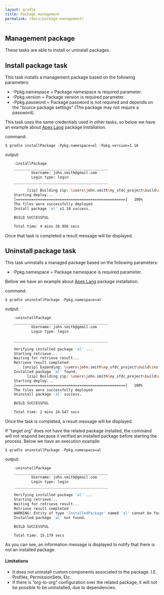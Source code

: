 ```yaml
---
layout: gradle
title: Package management
permalink: /docs/package-management/
---
```

## Management package

These tasks are able to install or uninstall packages.

## Install package task

This task installs a management package based on the following parameters:

* -Ppkg.namespace = Package namespace is required parameter.
* -Ppkg.version = Package version is required parameter.
* -Ppkg.password = Package password is not required and depends on the “source package settings” (The package may not require a password).

This task uses the same credentials used in other tasks, so below we have an example about [Apex Lang](https://code.google.com/p/apex-lang/) package installation.

command:

	$ gradle installPackage -Ppkg.namespace=al -Ppkg.version=1.18

output:

```bash
    :installPackage
    ___________________________________________
            Username: john.smith@gmail.com
            Login type: login
    ___________________________________________

          [zip] Building zip: \users\john.smith\my_sfdc_project\build\deploy.zip
    Starting deploy...
    [==================================================]   100%
    The files were successfully deployed
    Install package 'al' v1.18 success.

    BUILD SUCCESSFUL

    Total time: 4 mins 28.956 secs
```

Once that task is completed a result message will be displayed.

##  Uninstall package task

This task uninstalls a managed package based on the following parameters:

* -Ppkg.namespace = Package namespace is required parameter.

Bellow we have an example about [Apex Lang](https://code.google.com/p/apex-lang/) package installation.

command:

	$ gradle uninstallPackage -Ppkg.namespace=al

output:

```bash
    :uninstallPackage
    ___________________________________________
            Username: john.smith@gmail.com
            Login type: login

    ___________________________________________

    Verifying installed package 'al' ...
    Starting retrieve...
    Waiting for retrieve result...
    Retrieve result completed
        [unzip] Expanding: \users\john.smith\my_sfdc_project\build\installedpkgsresult\installedPkgs.zip into \users\john.smith\my_sfdc_project\build\installedpkgsresult
    Installed package 'al' found.
          [zip] Building zip: \users\john.smith\my_sfdc_project\build\deploy.zip
    Starting deploy...
    [==================================================]   100%
    The files were successfully deployed
    Uninstall package 'al' success.

    BUILD SUCCESSFUL

    Total time: 2 mins 24.547 secs

```
Once the task is completed, a result message will be displayed.

If “target org” does not have the related package installed, the command will not respond because it verified an installed package before starting the process. Below we have an execution example:

	$ gradle uninstallPackage -Ppkg.namespace=al

output:

```bash
    :uninstallPackage
    ___________________________________________
            Username: john.smith@gmail.com
            Login type: login
    ___________________________________________

    Verifying installed package 'al' ...
    Starting retrieve...
    Waiting for retrieve result...
    Retrieve result completed
    WARNING: Entity of type 'InstalledPackage' named 'al' cannot be found
    Installed package 'al' not found.

    BUILD SUCCESSFUL

    Total time: 15.179 secs

```
As you can see, an information message is displayed to notify that there is not an installed package.

#### Limitations
* It does not uninstall custom components associated to the package. I.E. Profiles, PermissionSets, Etc.
* If there is “org-to-org” configuration over the related package, it will not be possible to be uninstalled, due to dependencies.